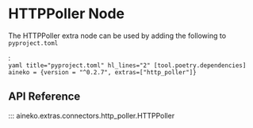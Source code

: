 # HTTPPoller Node

The HTTPPoller extra node can be used by adding the following to `pyproject.toml`

:   
    ```yaml title="pyproject.toml" hl_lines="2"
    [tool.poetry.dependencies]
    aineko = {version = "^0.2.7", extras=["http_poller"]}
    ```

## API Reference

::: aineko.extras.connectors.http_poller.HTTPPoller
